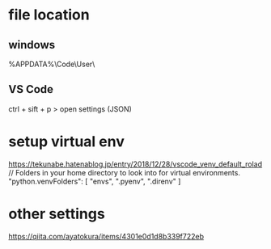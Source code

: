 
# file location
## windows 
%APPDATA%\Code\User\
## VS Code
ctrl + sift + p > open settings (JSON)

# setup virtual env
https://tekunabe.hatenablog.jp/entry/2018/12/28/vscode_venv_default_rolad
 // Folders in your home directory to look into for virtual environments.
  "python.venvFolders": [
    "envs",
    ".pyenv",
    ".direnv"
  ]

# other settings
https://qiita.com/ayatokura/items/4301e0d1d8b339f722eb

